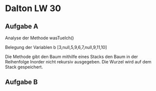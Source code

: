 # Dalton LW 30 

## Aufgabe A

Analyse der Methode wasTueIch() 

Belegung der Variablen b [3,null,5,9,6,7,null,9,11,10]

Die Methode gibt den Baum mithilfe eines Stacks den Baum in der Reihenfolge Inorder nicht rekursiv ausgegeben. Die Wurzel wird auf dem Stack gespeichert. 

## Aufgabe B


